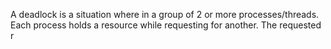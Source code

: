 A deadlock is a situation where in a group of 2 or more processes/threads. Each process holds a resource while requesting for another. The requested r